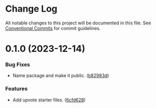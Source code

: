 # Change Log

All notable changes to this project will be documented in this file.
See [Conventional Commits](https://conventionalcommits.org) for commit guidelines.

# 0.1.0 (2023-12-14)

### Bug Fixes

- Name package and make it public. ([b82983d](https://github.com/lean-ng/training/commit/b82983dbb920b1d4551558b02a8fcdc5cf6eecc5))

### Features

- Add upvote starter files. ([6cfd628](https://github.com/lean-ng/training/commit/6cfd628cf42cccbc715065e80399d94b9e4384c7))

